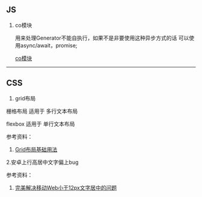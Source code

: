 ## JS
1. co模块

	用来处理Generator不能自执行，如果不是非要使用这种异步方式的话 可以使用async/await，promise;

	[co模块](http://npm.taobao.org/package/co)

---

## CSS

1. grid布局

栅格布局  适用于 多行文本布局

flexbox  适用于 单行文本布局

参考资料：

1. [Grid布局基础用法](http://www.css88.com/archives/8510/comment-page-1)


2.安卓上行高居中文字偏上bug


参考资料：
1. [完美解决移动Web小于12px文字居中的问题](http://www.cnblogs.com/zjzhome/p/4913741.html)

